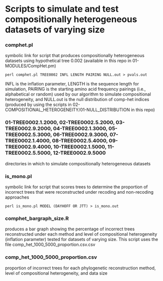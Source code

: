 # Scripts to simulate and test compositionally heterogeneous datasets of varying size

### comphet.pl
symbolic link for script that produces compositionally heterogeneous datasets using hypothetical tree 0.002 (available in this repo in 01-MODULES/CompHet.pm)

`perl comphet.pl TREE0002 INFL LENGTH PAIRING NULL.out > pvals.out`

INFL is the inflation parameter, LENGTH is the sequence length for simulation, PAIRING is the starting amino acid frequency pairings (i.e., alphabetical or random) used by our algorithm to simulate compositional heterogeneity, and NULL.out is the null distribution of comp-het indices (produced by using the scripts in 02-COMPOSITIONAL_HETEROGENEITY/01-NULL_DISTRIBUTION in this repo)

### 01-TREE0002.1.2000, 02-TREE0002.5.2000, 03-TREE0002.9.2000, 04-TREE0002.1.3000, 05-TREE0002.5.3000, 06-TREE0002.9.3000, 07-TREE0002.1.4000, 08-TREE0002.5.4000, 09-TREE0002.9.4000, 10-TREE0002.1.5000, 11-TREE0002.5.5000, 12-TREE0002.9.5000
directories in which to simulate compositionally heterogeneous datasets

### is_mono.pl
symbolic link for script that scores trees to determine the proportion of incorrect trees that were reconstructed under recoding and non-recoding approaches

`perl is_mono.pl MODEL (DAYHOFF OR JTT) > is_mono.out`

### comphet_bargraph_size.R
produces a bar graph showing the percentage of incorrect trees reconstructed under each method and level of compositional heterogeneity (inflation parameter) tested for datasets of varying size. This script uses the file comp_het_1000_5000_proportion.csv.csv

### comp_het_1000_5000_proportion.csv
proportion of incorrect trees for each phylogenetic reconstruction method, level of compositional heterogeneity, and data size
